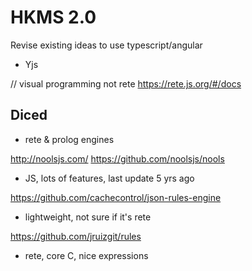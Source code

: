 # HKMS 2.0

Revise existing ideas to use typescript/angular

+ Yjs 

// visual programming not rete https://rete.js.org/#/docs

## Diced

+ rete & prolog engines

http://noolsjs.com/
https://github.com/noolsjs/nools

- JS, lots of features, last update 5 yrs ago

https://github.com/cachecontrol/json-rules-engine

- lightweight, not sure if it's rete

https://github.com/jruizgit/rules

- rete, core C, nice expressions

